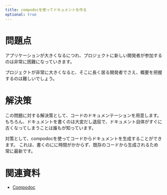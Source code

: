 ```yaml
---
title: compodocを使ってドキュメントを作る
optional: true
---
```


# 問題点

アプリケーションが大きくなるにつれ、プロジェクトに新しい開発者が参加するのは非常に困難になっていきます。

プロジェクトが非常に大きくなると、そこに長く居る開発者でさえ、概要を把握するのは難しいでしょう。

# 解決策

この問題に対する解決策として、コードのドキュメンテーションを用意します。
もちろん、ドキュメントを書くのは大変だし退屈で、ドキュメント自体がすぐに古くなってしまうことは誰もが知っています。

対策として、compodocを使ってコードからドキュメントを生成することができます。
これは、書くのにに時間がかからず、既存のコードから生成されるため常に最新です。

# 関連資料

* [Compodoc](https://compodoc.app/)

